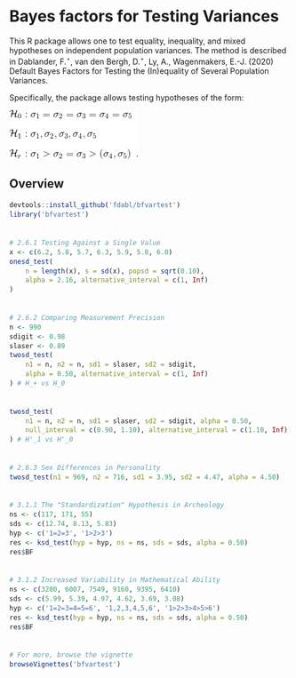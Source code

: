 # Bayes factors for Testing Variances
This R package allows one to test equality, inequality, and mixed hypotheses on independent population variances. The method is described in Dablander, F.<sup>&#8902;</sup>, van den Bergh, D.<sup>&#8902;</sup>, Ly, A., Wagenmakers, E.-J. (2020) Default Bayes Factors for Testing the (In)equality of Several Population Variances.

Specifically, the package allows testing hypotheses of the form:

![Hypotheses](https://github.com/fdabl/bfvartest/blob/master/Variances-Math.gif)

## Overview
```r
devtools::install_github('fdabl/bfvartest')
library('bfvartest')


# 2.6.1 Testing Against a Single Value
x <- c(6.2, 5.8, 5.7, 6.3, 5.9, 5.8, 6.0)
onesd_test(
    n = length(x), s = sd(x), popsd = sqrt(0.10),
    alpha = 2.16, alternative_interval = c(1, Inf)
)


# 2.6.2 Comparing Measurement Precision
n <- 990
sdigit <- 0.98
slaser <- 0.89
twosd_test(
    n1 = n, n2 = n, sd1 = slaser, sd2 = sdigit,
    alpha = 0.50, alternative_interval = c(1, Inf)
) # H_+ vs H_0


twosd_test(
    n1 = n, n2 = n, sd1 = slaser, sd2 = sdigit, alpha = 0.50,
    null_interval = c(0.90, 1.10), alternative_interval = c(1.10, Inf)
) # H'_1 vs H'_0


# 2.6.3 Sex Differences in Personality
twosd_test(n1 = 969, n2 = 716, sd1 = 3.95, sd2 = 4.47, alpha = 4.50)


# 3.1.1 The "Standardization" Hypothesis in Archeology
ns <- c(117, 171, 55)
sds <- c(12.74, 8.13, 5.83)
hyp <- c('1=2=3', '1>2>3')
res <- ksd_test(hyp = hyp, ns = ns, sds = sds, alpha = 0.50)
res$BF


# 3.1.2 Increased Variability in Mathematical Ability
ns <- c(3280, 6007, 7549, 9160, 9395, 6410)
sds <- c(5.99, 5.39, 4.97, 4.62, 3.69, 3.08)
hyp <- c('1=2=3=4=5=6', '1,2,3,4,5,6', '1>2>3>4>5>6')
res <- ksd_test(hyp = hyp, ns = ns, sds = sds, alpha = 0.50)
res$BF


# For more, browse the vignette
browseVignettes('bfvartest')
```
